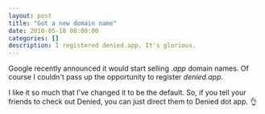```yaml
---
layout: post
title: "Got a new domain name"
date: 2018-05-18 08:00:00
categories: []
description: I registered denied.app. It's glorious.
---
```


Google recently announced it would start selling *.app* domain names. Of course I couldn't pass up the opportunity to register *denied.app*.

I like it so much that I've changed it to be the default. So, if you tell your friends to check out Denied, you can just direct them to Denied dot app. 👌
